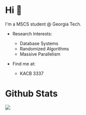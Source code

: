 # Hi 👋

I'm a MSCS student @ Georgia Tech. 

- Research Interests: 
  - Database Systems
  - Randomized Algorithms
  - Massive Parallelism

- Find me at:
  - KACB 3337

# Github Stats

<div style="margin:auto">
    <img src="https://github-readme-stats.vercel.app/api?username=Y-jiji&title_color=cc0000&text_color=880000&show=prs_merged">
</div>
